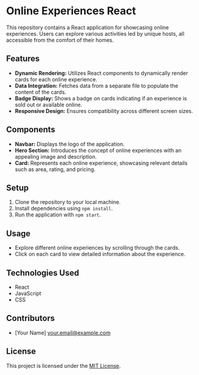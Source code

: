 # Online Experiences React

This repository contains a React application for showcasing online experiences. Users can explore various activities led by unique hosts, all accessible from the comfort of their homes.

## Features

- **Dynamic Rendering:** Utilizes React components to dynamically render cards for each online experience.
- **Data Integration:** Fetches data from a separate file to populate the content of the cards.
- **Badge Display:** Shows a badge on cards indicating if an experience is sold out or available online.
- **Responsive Design:** Ensures compatibility across different screen sizes.

## Components

- **Navbar:** Displays the logo of the application.
- **Hero Section:** Introduces the concept of online experiences with an appealing image and description.
- **Card:** Represents each online experience, showcasing relevant details such as area, rating, and pricing.

## Setup

1. Clone the repository to your local machine.
2. Install dependencies using `npm install`.
3. Run the application with `npm start`.

## Usage

- Explore different online experiences by scrolling through the cards.
- Click on each card to view detailed information about the experience.

## Technologies Used

- React
- JavaScript
- CSS

## Contributors

- [Your Name] <your.email@example.com>

## License

This project is licensed under the [MIT License](LICENSE).
